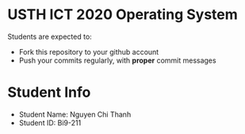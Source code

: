 USTH ICT 2020 Operating System
=====================================

Students are expected to:
* Fork this repository to your github account
* Push your commits regularly, with **proper** commit messages


Student Info
=========================
* Student Name: Nguyen Chi Thanh
* Student ID: Bi9-211

